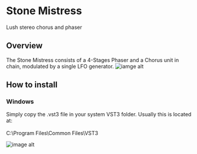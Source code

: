 # Stone Mistress
Lush stereo chorus and phaser

## Overview
The Stone Mistress consists of a 4-Stages Phaser and a Chorus unit in chain, modulated by a single LFO generator.
![iamge alt]()

## How to install
### Windows
Simply copy the .vst3 file in your system VST3 folder. Usually this is located at:\
\
C:\Program Files\Common Files\VST3

![image alt](https://github.com/IvanCisco/StoneMistress/blob/456777b53f06f28aaa158729c82e133970a34ed9/StoneMistressGUI.png)

